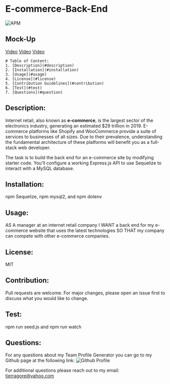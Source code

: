 # E-commerce-Back-End

![APM](https://img.shields.io/apm/l/open)


## Mock-Up
[Video](https://drive.google.com/file/d/122-DpwGf9yfk18TI5HZUM4-KJaYYRRmi/view)
[Video](https://drive.google.com/file/d/1XRysy3MhKCRli89eN03_HTVapG74tpKv/view)
[Video](https://drive.google.com/file/d/18B1lZq5eWjCnjk31oE-mi0hcQ1lXS-qH/view)
    
    # Table of Content: 
    1. [Description](#description)
    2. [Installation](#installation)
    3. [Usage](#usage)
    4. [License](#license)
    5. [Contribution Guidelines](#contribution)
    6. [Test](#test)
    7. [Questions](#question)
    
## Description: 
Internet retail, also known as **e-commerce**, is the largest sector of the electronics industry, generating an estimated $29 trillion in 2019. E-commerce platforms like Shopify and WooCommerce provide a suite of services to businesses of all sizes. Due to their prevalence, understanding the fundamental architecture of these platforms will benefit you as a full-stack web developer.

The task is to build the back end for an e-commerce site by modifying starter code. You’ll configure a working Express.js API to use Sequelize to interact with a MySQL database.

## Installation: 
npm Sequelize, npm mysql2, and npm dotenv

## Usage:
AS A manager at an internet retail company
I WANT a back end for my e-commerce website that uses the latest technologies
SO THAT my company can compete with other e-commerce companies.


## License:
MIT

## Contribution: 
Pull requests are welcome.  For major changes, please open an issue first to discuss what you would like to change.

    
## Test: 
npm run seed.js and npm run watch

## Questions:

For any questions about my Team Profile Generator you can go to my Github page at the following link:
![Github Profile](https://github.com/tmgorogers/E-commerce-Back-End)
     
For additional questions please reach out to my email: tierragore@yahoo.com
